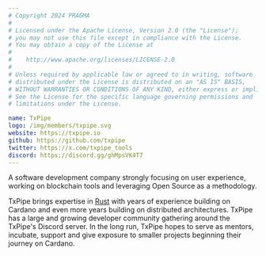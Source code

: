 ```yaml
---
# Copyright 2024 PRAGMA
#
# Licensed under the Apache License, Version 2.0 (the "License");
# you may not use this file except in compliance with the License.
# You may obtain a copy of the License at
#
#    http://www.apache.org/licenses/LICENSE-2.0
#
# Unless required by applicable law or agreed to in writing, software
# distributed under the License is distributed on an "AS IS" BASIS,
# WITHOUT WARRANTIES OR CONDITIONS OF ANY KIND, either express or implied.
# See the License for the specific language governing permissions and
# limitations under the License.

name: TxPipe
logo: /img/members/txpipe.svg
website: https://txpipe.io
github: https://github.com/txpipe
twitter: https://x.com/txpipe_tools
discord: https://discord.gg/ghMpsVK4T7
---
```


A software development company strongly focusing on user experience, working on blockchain tools and leveraging Open Source as a methodology.

TxPipe brings expertise in [Rust](https://www.rust-lang.org/) with years of experience building on Cardano and even more years building on distributed architectures. TxPipe has a large and growing developer community gathering around the TxPipe's Discord server. In the long run, TxPipe hopes to serve as mentors, incubate, support and give exposure to smaller projects beginning their journey on Cardano.
